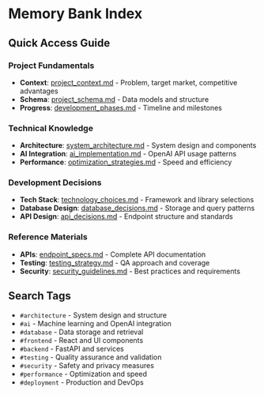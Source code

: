 # Memory Bank Index

## Quick Access Guide

### Project Fundamentals
- **Context**: [project_context.md](../context/project_context.md) - Problem, target market, competitive advantages
- **Schema**: [project_schema.md](../schemas/project_schema.md) - Data models and structure
- **Progress**: [development_phases.md](../progress/development_phases.md) - Timeline and milestones

### Technical Knowledge
- **Architecture**: [system_architecture.md](architecture.md) - System design and components
- **AI Integration**: [ai_implementation.md](ai_implementation.md) - OpenAI API usage patterns
- **Performance**: [optimization_strategies.md](optimization_strategies.md) - Speed and efficiency

### Development Decisions
- **Tech Stack**: [technology_choices.md](../decisions/technology_choices.md) - Framework and library selections
- **Database Design**: [database_decisions.md](../decisions/database_decisions.md) - Storage and query patterns
- **API Design**: [api_decisions.md](../decisions/api_decisions.md) - Endpoint structure and standards

### Reference Materials
- **APIs**: [endpoint_specs.md](../apis/endpoint_specs.md) - Complete API documentation
- **Testing**: [testing_strategy.md](testing_strategy.md) - QA approach and coverage
- **Security**: [security_guidelines.md](security_guidelines.md) - Best practices and requirements

## Search Tags
- `#architecture` - System design and structure
- `#ai` - Machine learning and OpenAI integration
- `#database` - Data storage and retrieval
- `#frontend` - React and UI components
- `#backend` - FastAPI and services
- `#testing` - Quality assurance and validation
- `#security` - Safety and privacy measures
- `#performance` - Optimization and speed
- `#deployment` - Production and DevOps